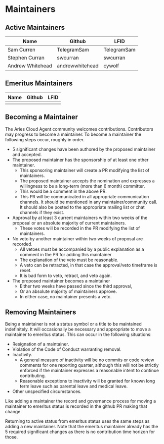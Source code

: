 # Maintainers

## Active Maintainers

<!-- Please keep this sorted alphabetically by github -->

| Name             | Github           | LFID             |
| ---------------- | ---------------- | ---------------- |
| Sam Curren       | TelegramSam      | TelegramSam      |
| Stephen Curran   | swcurran         | swcurran         |
| Andrew Whitehead | andrewwhitehead  | cywolf           |

## Emeritus Maintainers

| Name         | Github  | LFID    |
|--------------|---------|---------|
|   |  |  |

## Becoming a Maintainer

The Aries Cloud Agent community welcomes contributions. Contributors may progress to become a
maintainer. To become a maintainer the following steps occur, roughly in order.

- 5 significant changes have been authored by the proposed maintainer and
  accepted.
- The proposed maintainer has the sponsorship of at least one other maintainer.
  - This sponsoring maintainer will create a PR modifying the list of
    maintainers.
  - The proposed maintainer accepts the nomination and expresses a willingness
    to be a long-term (more than 6 month) committer.
  - This would be a comment in the above PR.
  - This PR will be communicated in all appropriate communication channels. It
    should be mentioned in any maintainer/community call. It should also be
    posted to the appropriate mailing list or chat channels if they exist.
- Approval by at least 3 current maintainers within two weeks of the proposal or
  an absolute majority of current maintainers.
  - These votes will be recorded in the PR modifying the list of maintainers.
- No veto by another maintainer within two weeks of proposal are recorded.
  - All vetoes must be accompanied by a public explanation as a comment in the
    PR for adding this maintainer
  - The explanation of the veto must be reasonable.
  - A veto can be retracted, in that case the approval/veto timeframe is reset.
  - It is bad form to veto, retract, and veto again.
- The proposed maintainer becomes a maintainer
  - Either two weeks have passed since the third approval,
  - Or an absolute majority of maintainers approve.
  - In either case, no maintainer presents a veto.

## Removing Maintainers

Being a maintainer is not a status symbol or a title to be maintained
indefinitely. It will occasionally be necessary and appropriate to move a
maintainer to emeritus status. This can occur in the following situations:

- Resignation of a maintainer.
- Violation of the Code of Conduct warranting removal.
- Inactivity.
  - A general measure of inactivity will be no commits or code review comments
    for one reporting quarter, although this will not be strictly enforced if
    the maintainer expresses a reasonable intent to continue contributing.
  - Reasonable exceptions to inactivity will be granted for known long term
    leave such as parental leave and medical leave.
- Other unspecified circumstances.

Like adding a maintainer the record and governance process for moving a
maintainer to emeritus status is recorded in the github PR making that change.

Returning to active status from emeritus status uses the same steps as adding a
new maintainer. Note that the emeritus maintainer already has the 5 required
significant changes as there is no contribution time horizon for those.